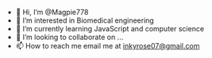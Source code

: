 - 👋 Hi, I’m @Magpie778
- 👀 I’m interested in Biomedical engineering
- 🌱 I’m currently learning JavaScript and computer science
- 💞️ I’m looking to collaborate on ...
- 📫 How to reach me email me at inkyrose07@gmail.com

<!---
Magpie778/Magpie778 is a ✨ special ✨ repository because its `README.md` (this file) appears on your GitHub profile.
You can click the Preview link to take a look at your changes.
--->
